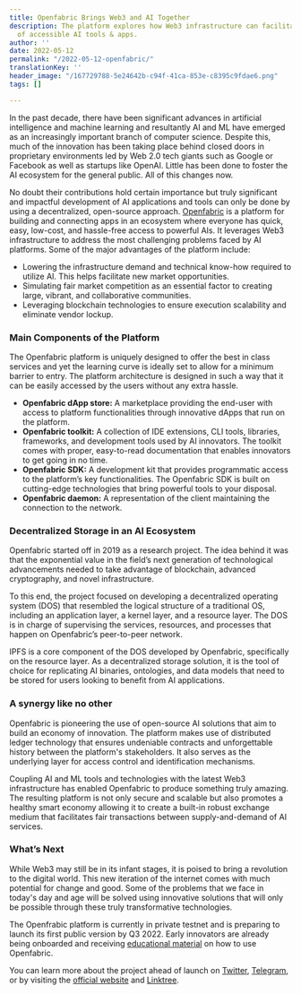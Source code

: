 ```yaml
---
title: Openfabric Brings Web3 and AI Together
description: The platform explores how Web3 infrastructure can facilitate the development
  of accessible AI tools & apps.
author: ''
date: 2022-05-12
permalink: "/2022-05-12-openfabric/"
translationKey: ''
header_image: "/167729788-5e24642b-c94f-41ca-853e-c8395c9fdae6.png"
tags: []

---
```

In the past decade, there have been significant advances in artificial intelligence and machine learning and resultantly AI and ML have emerged as an increasingly important branch of computer science. Despite this, much of the innovation has been taking place behind closed doors in proprietary environments led by Web 2.0 tech giants such as Google or Facebook as well as startups like OpenAI. Little has been done to foster the AI ecosystem for the general public. All of this changes now.

No doubt their contributions hold certain importance but truly significant and impactful development of AI applications and tools can only be done by using a decentralized, open-source approach. [Openfabric](https://openfabric.ai/) is a platform for building and connecting apps in an ecosystem where everyone has quick, easy, low-cost, and hassle-free access to powerful AIs. It leverages Web3 infrastructure to address the most challenging problems faced by AI platforms. Some of the major advantages of the platform include:

* Lowering the infrastructure demand and technical know-how required to utilize AI. This helps facilitate new market opportunities. 
* Simulating fair market competition as an essential factor to creating large, vibrant, and collaborative communities. 
* Leveraging blockchain technologies to ensure execution scalability and eliminate vendor lockup.

### Main Components of the Platform

The Openfabric platform is uniquely designed to offer the best in class services and yet the learning curve is ideally set to allow for a minimum barrier to entry. The platform architecture is designed in such a way that it can be easily accessed by the users without any extra hassle.

* **Openfabric dApp store:** A marketplace providing the end-user with access to platform functionalities through innovative dApps that run on the platform.
* **Openfabric toolkit:** A collection of IDE extensions, CLI tools, libraries, frameworks, and development tools used by AI innovators. The toolkit comes with proper, easy-to-read documentation that enables innovators to get going in no time. 
* **Openfabric SDK:** A development kit that provides programmatic access to the platform’s key functionalities. The Openfabric SDK is built on cutting-edge technologies that bring powerful tools to your disposal. 
* **Openfabric daemon:** A representation of the client maintaining the connection to the network.

### Decentralized Storage in an AI Ecosystem

Openfabric started off in 2019 as a research project. The idea behind it was that the exponential value in the field’s next generation of technological advancements needed to take advantage of blockchain, advanced cryptography, and novel infrastructure.

To this end, the project focused on developing a decentralized operating system (DOS) that resembled the logical structure of a traditional OS, including an application layer, a kernel layer, and a resource layer. The DOS is in charge of supervising the services, resources, and processes that happen on Openfabric’s peer-to-peer network.

IPFS is a core component of the DOS developed by Openfabric, specifically on the resource layer. As a decentralized storage solution, it is the tool of choice for replicating AI binaries, ontologies, and data models that need to be stored for users looking to benefit from AI applications.

### A synergy like no other

Openfabric is pioneering the use of open-source AI solutions that aim to build an economy of innovation. The platform makes use of distributed ledger technology that ensures undeniable contracts and unforgettable history between the platform's stakeholders. It also serves as the underlying layer for access control and identification mechanisms.

Coupling AI and ML tools and technologies with the latest Web3 infrastructure has enabled Openfabric to produce something truly amazing. The resulting platform is not only secure and scalable but also promotes a healthy smart economy allowing it to create a built-in robust exchange medium that facilitates fair transactions between supply-and-demand of AI services.

### What’s Next

While Web3 may still be in its infant stages, it is poised to bring a revolution to the digital world. This new iteration of the internet comes with much potential for change and good. Some of the problems that we face in today's day and age will be solved using innovative solutions that will only be possible through these truly transformative technologies.

The Openfrabic platform is currently in private testnet and is preparing to launch its first public version by Q3 2022. Early innovators are already being onboarded and receiving [educational material](https://www.youtube.com/watch?v=ejQZual8zBI) on how to use Openfabric.

You can learn more about the project ahead of launch on [Twitter](https://twitter.com/openfabricai), [Telegram](https://t.me/OpenFabricAI), or by visiting the [official website](https://openfabric.ai/) and [Linktree](https://linktr.ee/openfabricai).